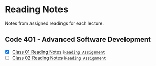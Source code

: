 # Reading Notes
Notes from assigned readings for each lecture.

## Code 401 - Advanced Software Development
- [x] [Class 01 Reading Notes](https://github.com/dianakim-401n16/reading-notes/blob/master/class-01-reading.md)
:information_source:[`Reading Assignment`](https://canvas.instructure.com/courses/1843820/discussion_topics/8474808)
- [ ] [Class 02 Reading Notes](https://github.com/dianakim-401n16/reading-notes/blob/master/class-02-reading.md)
:information_source:[`Reading Assignment`](https://canvas.instructure.com/courses/1843820/discussion_topics/8474808)
